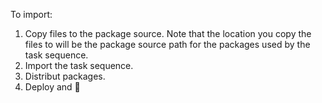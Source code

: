 To import:
1) Copy files to the package source.  Note that the location you copy the files to will be the package source path for the packages used by the task sequence.
2) Import the task sequence.
3) Distribut packages.
4) Deploy and :beer:
